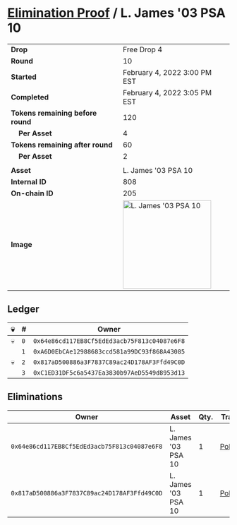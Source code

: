 # [Elimination Proof](./readme.md) / L. James &#039;03 PSA 10

|||
|---|---|
| **Drop** | Free Drop 4 |
| **Round** | 10 |
| **Started** | February 4, 2022 3:00 PM EST |
| **Completed** | February 4, 2022 3:05 PM EST |
| **Tokens remaining before round** | 120 |
| **&nbsp;&nbsp;&nbsp;&nbsp;Per Asset** | 4 |
| **Tokens remaining after round** | 60 |
| **&nbsp;&nbsp;&nbsp;&nbsp;Per Asset** | 2 |
| | |
| **Asset** | L. James &#039;03 PSA 10 |
| **Internal ID** | 808 |
| **On-chain ID** | 205 |
| **Image** | <img src="https://tcdn.blokpax.com/957181fa-d41b-466b-bde9-301d764f5a32/0c88d0c0e21fe754676c9bfafbdad3a534e1b88c67d0656b6cf6e4c55a5c7001.jpg" height="200" alt="L. James &#039;03 PSA 10" /> |

## Ledger

| 💀 | # | Owner |
| --- | --- | --- |
| 💀 | `0` | `0x64e86cd117EB8Cf5EdEd3acb75F813c04087e6F8` |
|  | `1` | `0xA6D0EbCAe12988683ccd581a99DC93f868A43085` |
| 💀 | `2` | `0x817aD500886a3F7837C89ac24D178AF3Ffd49C0D` |
|  | `3` | `0xC1ED31DF5c6a5437Ea3830b97AeD5549d8953d13` |


## Eliminations

| Owner | Asset | Qty. | Transaction |
| --- | --- | --- | --- |
| `0x64e86cd117EB8Cf5EdEd3acb75F813c04087e6F8` | L. James '03 PSA 10 | 1 | [Polygonscan](https://polygonscan.com/tx/0x742fd549301ed63c40bd110a5b76b6be7692fa50cde3a10f070df4d6ed1c1d93) |
| `0x817aD500886a3F7837C89ac24D178AF3Ffd49C0D` | L. James '03 PSA 10 | 1 | [Polygonscan](https://polygonscan.com/tx/0xee905fe95b9e640072b0a73b37c52b3ca61c9da751b7d904a420740dcc1657f0) |
